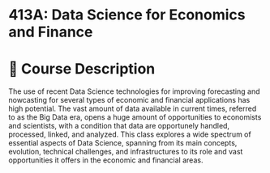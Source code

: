 # 413A: Data Science for Economics and Finance

# 📜 Course Description

The use of recent Data Science technologies for improving forecasting and nowcasting for several types of economic and financial applications has high potential. The vast amount of data available in current times, referred to as the Big Data era, opens a huge amount of opportunities to economists and scientists, with a condition that data are opportunely handled, processed, linked, and analyzed. This class explores a wide spectrum of essential aspects of Data Science, spanning from its main concepts, evolution, technical challenges, and infrastructures to its role and vast opportunities it offers in the economic and financial areas.

